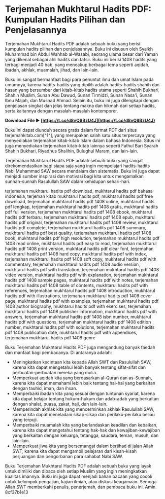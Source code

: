 # Terjemahan Mukhtarul Hadits PDF: Kumpulan Hadits Pilihan dan Penjelasannya
 
Terjemahan Mukhtarul Hadits PDF adalah sebuah buku yang berisi kumpulan hadits pilihan dan penjelasannya. Buku ini disusun oleh Syaikh Muhammad bin Abdul Wahhab al-Wasabi, seorang ulama besar dari Yaman yang dikenal sebagai ahli hadits dan tafsir. Buku ini berisi 1408 hadits yang terbagi menjadi 40 bab, yang mencakup berbagai tema seperti aqidah, ibadah, akhlak, muamalah, jihad, dan lain-lain.
 
Buku ini sangat bermanfaat bagi para penuntut ilmu dan umat Islam pada umumnya, karena hadits-hadits yang dipilih adalah hadits-hadits shahih dan hasan yang bersumber dari kitab-kitab hadits utama seperti Shahih Bukhari, Shahih Muslim, Sunan Abu Dawud, Sunan Tirmidzi, Sunan Nasa'i, Sunan Ibnu Majah, dan Musnad Ahmad. Selain itu, buku ini juga dilengkapi dengan penjelasan singkat dan jelas tentang makna dan hikmah dari setiap hadits, serta kaitannya dengan masalah-masalah kontemporer.
 
**Download File ► [https://t.co/d8vQ8BzU4J](https://t.co/d8vQ8BzU4J)**


 
Buku ini dapat diunduh secara gratis dalam format PDF dari situs terjemahkitab.com[^1^], yang merupakan salah satu situs terpercaya yang menyediakan terjemahan kitab-kitab Islam dalam bahasa Indonesia. Situs ini juga menyediakan terjemahan kitab-kitab lainnya seperti Fathul Bari Syarah Shahih Bukhari, Riyadhus Shalihin, Bulughul Maram, dan lain-lain.
 
Terjemahan Mukhtarul Hadits PDF adalah sebuah buku yang sangat direkomendasikan bagi siapa saja yang ingin mempelajari hadits-hadits Nabi Muhammad SAW secara mendalam dan sistematis. Buku ini juga dapat menjadi sumber inspirasi dan motivasi bagi kita untuk mengamalkan sunnah-sunnah Rasulullah SAW dalam kehidupan sehari-hari.
 
terjemahan mukhtarul hadits pdf download,  mukhtarul hadits pdf bahasa indonesia,  terjemah kitab mukhtarul hadits pdf,  mukhtarul hadits pdf free download,  terjemahan mukhtarul hadits pdf 1408 online,  mukhtarul hadits pdf lengkap,  terjemahan mukhtarul hadits pdf 1408 gratis,  mukhtarul hadits pdf full version,  terjemahan mukhtarul hadits pdf 1408 ebook,  mukhtarul hadits pdf terbaru,  terjemahan mukhtarul hadits pdf 1408 epub,  mukhtarul hadits pdf original,  terjemahan mukhtarul hadits pdf 1408 review,  mukhtarul hadits pdf complete,  terjemahan mukhtarul hadits pdf 1408 summary,  mukhtarul hadits pdf best quality,  terjemahan mukhtarul hadits pdf 1408 book,  mukhtarul hadits pdf high resolution,  terjemahan mukhtarul hadits pdf 1408 read online,  mukhtarul hadits pdf easy to read,  terjemahan mukhtarul hadits pdf 1408 print version,  mukhtarul hadits pdf clear font,  terjemahan mukhtarul hadits pdf 1408 hard copy,  mukhtarul hadits pdf with index,  terjemahan mukhtarul hadits pdf 1408 soft copy,  mukhtarul hadits pdf with commentary,  terjemahan mukhtarul hadits pdf 1408 audio version,  mukhtarul hadits pdf with translation,  terjemahan mukhtarul hadits pdf 1408 video version,  mukhtarul hadits pdf with explanation,  terjemahan mukhtarul hadits pdf 1408 sample pages,  mukhtarul hadits pdf with notes,  terjemahan mukhtarul hadits pdf 1408 table of contents,  mukhtarul hadits pdf with references,  terjemahan mukhtarul hadits pdf 1408 introduction,  mukhtarul hadits pdf with illustrations,  terjemahan mukhtarul hadits pdf 1408 cover page,  mukhtarul hadits pdf with examples,  terjemahan mukhtarul hadits pdf 1408 author biography,  mukhtarul hadits pdf with exercises,  terjemahan mukhtarul hadits pdf 1408 publisher information,  mukhtarul hadits pdf with answers,  terjemahan mukhtarul hadits pdf 1408 isbn number,  mukhtarul hadits pdf with questions,  terjemahan mukhtarul hadits pdf 1408 edition number,  mukhtarul hadits pdf with solutions,  terjemahan mukhtarul hadits pdf 1408 publication date,  mukhtarul hadits pdf with appendices,  terjemahan mukhtarul hadits pdf 1408 genre
  
Buku Terjemahan Mukhtarul Hadits PDF juga mengandung banyak faedah dan manfaat bagi pembacanya. Di antaranya adalah:
 
- Meningkatkan kecintaan kita kepada Allah SWT dan Rasulullah SAW, karena kita dapat mengetahui lebih banyak tentang sifat-sifat dan perbuatan-perbuatan mereka yang mulia.
- Memperkuat aqidah kita yang berdasarkan al-Quran dan as-Sunnah, karena kita dapat memahami lebih baik tentang hal-hal yang berkaitan dengan tauhid, iman, dan ihsan.
- Memperbaiki ibadah kita yang sesuai dengan tuntunan syariat, karena kita dapat belajar tentang hukum-hukum dan adab-adab yang berkaitan dengan shalat, puasa, zakat, haji, dan lain-lain.
- Memperindah akhlak kita yang mencerminkan akhlak Rasulullah SAW, karena kita dapat meneladani sikap-sikap dan perilaku-perilaku beliau yang terpuji.
- Memperbaiki muamalah kita yang berlandaskan keadilan dan kebaikan, karena kita dapat mengetahui tentang hak-hak dan kewajiban-kewajiban yang berkaitan dengan keluarga, tetangga, saudara, teman, musuh, dan lain-lain.
- Memperkuat jiwa kita yang bersemangat dalam berjihad di jalan Allah SWT, karena kita dapat mengambil pelajaran dari kisah-kisah perjuangan dan pengorbanan para sahabat Nabi SAW.

Buku Terjemahan Mukhtarul Hadits PDF adalah sebuah buku yang layak untuk dimiliki dan dibaca oleh setiap Muslim yang ingin meningkatkan kualitas imannya. Buku ini juga dapat menjadi bahan bacaan yang cocok untuk kelompok pengajian, kajian ilmiah, atau diskusi keagamaan. Semoga Allah SWT memberkahi penulis, penerjemah, dan pembaca buku ini. Amin.
 8cf37b1e13
 
